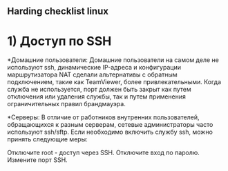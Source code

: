 ## Harding checklist linux 
# 1) Доступ по SSH
*Домашние пользователи:
Домашние пользователи на самом деле не используют ssh, динамические IP-адреса и конфигурации маршрутизатора NAT сделали альтернативы с обратным подключением, такие как TeamViewer, более привлекательными. Когда служба не используется, порт должен быть закрыт как путем отключения или удаления службы, так и путем применения ограничительных правил брандмауэра.

*Серверы:
В отличие от работников внутренних пользователей, обращающихся к разным серверам, сетевые администраторы часто используют ssh/sftp. Если необходимо включить службу ssh, можно принять следующие меры:

Отключите root - доступ через SSH.
Отключите вход по паролю.
Измените порт SSH.

